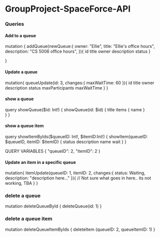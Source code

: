 # GroupProject-SpaceForce-API


### Queries

#### Add to a queue
mutation {
  addQueue(newQueue:{
    owner: "Ellie",
    title: "Ellie's office hours",
    description: "CS 5006 office hours",
    }){
      id
      title
      owner
      description
      status
  }
 
}

#### Update a queue
mutation{
  queueUpdate(id: 3, changes:{
    maxWaitTime: 60
    }){
      id
      title
      owner
      description
      status
      maxParticipants
      maxWaitTime
  }
}

#### show a queue
query showQueue($id: Int!) {
  showQueue(id: $id) {
    title
    items {
      name
    }  
  }
}

#### show a queue item
query showItemByIds($queueID: Int!, $itemID:Int!) {
  showItem(queueID: $queueID, itemID: $itemID) {
  	status description
    name wait
  } 
}

QUERY VARIABLES
{
  "queueID": 2,
  "itemID": 2
}

#### Update an item in a specific queue
mutation{
  itemUpdate(queueID: 1, itemID: 2, changes:{
    status: Waiting,
    description: "description here..."
    }){
    // Not sure what goes in here.. its not working, TBA
  }
}


### delete a queue
mutation deleteQueueById {
  deleteQueue(id: 1)
}

### delete a queue item
mutation deleteQueueItemByIds {
  deleteItem (queueID: 2, queueItemID: 1)
}